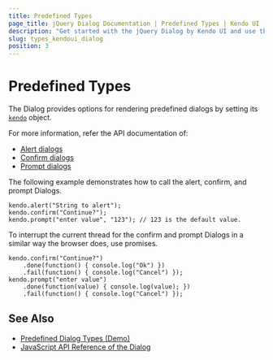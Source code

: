 ```yaml
---
title: Predefined Types
page_title: jQuery Dialog Documentation | Predefined Types | Kendo UI
description: "Get started with the jQuery Dialog by Kendo UI and use the predefined Dialog types."
slug: types_kendoui_dialog
position: 3
---
```


# Predefined Types

The Dialog provides options for rendering predefined dialogs by setting its [`kendo`](/api/javascript/kendo) object.

For more information, refer the API documentation of:
* [Alert dialogs](/api/javascript/ui/alert)
* [Confirm dialogs](/api/javascript/ui/confirm)
* [Prompt dialogs](/api/javascript/ui/prompt)

The following example demonstrates how to call the alert, confirm, and prompt Dialogs.

    kendo.alert("String to alert");
    kendo.confirm("Continue?");
    kendo.prompt("enter value", "123"); // 123 is the default value.

To interrupt the current thread for the confirm and prompt Dialogs in a similar way the browser does, use promises.

    kendo.confirm("Continue?")
        .done(function() { console.log("Ok") })
        .fail(function() { console.log("Cancel") });
    kendo.prompt("enter value")
        .done(function(value) { console.log(value); })
        .fail(function() { console.log("Cancel") });

## See Also

* [Predefined Dialog Types (Demo)](https://demos.telerik.com/kendo-ui/dialog/predefined-dialogs)
* [JavaScript API Reference of the Dialog](/api/javascript/ui/dialog)
